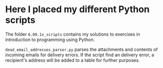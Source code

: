 # Here I placed my different Python scripts

The folder `6.00.1x_scripts` contains my solutions to exercises in introduction to programming using Python.

`dead_email_addresses_parser.py` parses the attachments and contents of incoming emails for delivery errors. 
If the script find an delivery error, a recipient's address will be added to a table for further purposes.
